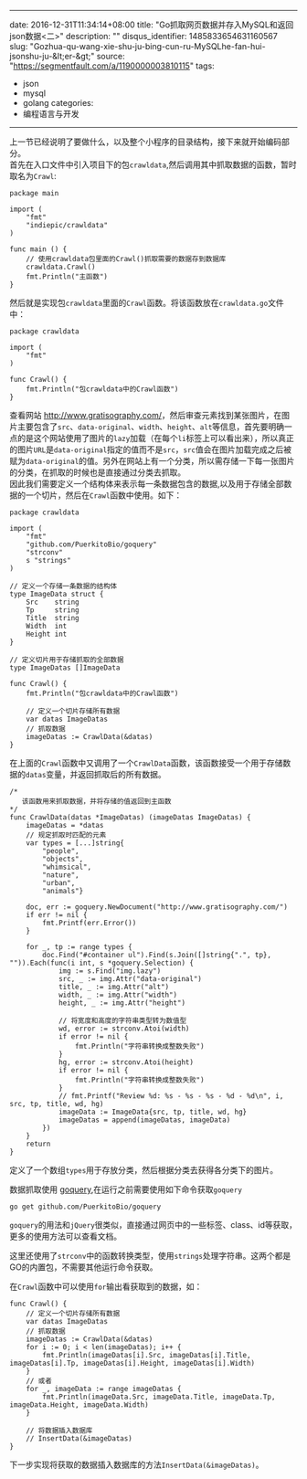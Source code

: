 
---
date: 2016-12-31T11:34:14+08:00
title: "Go抓取网页数据并存入MySQL和返回json数据<二>"
description: ""
disqus_identifier: 1485833654631160567
slug: "Gozhua-qu-wang-xie-shu-ju-bing-cun-ru-MySQLhe-fan-hui-jsonshu-ju-&amp;lt;er-&amp;gt;"
source: "https://segmentfault.com/a/1190000003810115"
tags: 
- json 
- mysql 
- golang 
categories:
- 编程语言与开发
---

上一节已经说明了要做什么，以及整个小程序的目录结构，接下来就开始编码部分。\
首先在入口文件中引入项目下的包`crawldata`,然后调用其中抓取数据的函数，暂时取名为`Crawl`:

    package main

    import (
        "fmt"
        "indiepic/crawldata"
    )

    func main () {
        // 使用crawldata包里面的Crawl()抓取需要的数据存到数据库
        crawldata.Crawl()
        fmt.Println("主函数")
    }

然后就是实现包`crawldata`里面的`Crawl`函数。将该函数放在`crawldata.go`文件中：

    package crawldata

    import (
        "fmt"
    )

    func Crawl() {
        fmt.Println("包crawldata中的Crawl函数")
    }

查看网站
[](http://www.gratisography.com/)<http://www.gratisography.com/>，然后审查元素找到某张图片，在图片主要包含了`src`、`data-original`、`width`、`height`、`alt`等信息，首先要明确一点的是这个网站使用了图片的`lazy`加载（在每个`li`标签上可以看出来），所以真正的图片`URL`是`data-original`指定的值而不是`src`，`src`值会在图片加载完成之后被赋为`data-original`的值。另外在网站上有一个分类，所以需存储一下每一张图片的分类，在抓取的时候也是直接通过分类去抓取。\
因此我们需要定义一个结构体来表示每一条数据包含的数据,以及用于存储全部数据的一个切片，然后在`Crawl`函数中使用。如下：

    package crawldata

    import (
        "fmt"
        "github.com/PuerkitoBio/goquery"
        "strconv"
        s "strings"
    )

    // 定义一个存储一条数据的结构体
    type ImageData struct {
        Src    string
        Tp     string
        Title  string
        Width  int
        Height int
    }

    // 定义切片用于存储抓取的全部数据
    type ImageDatas []ImageData

    func Crawl() {
        fmt.Println("包crawldata中的Crawl函数")

        // 定义一个切片存储所有数据
        var datas ImageDatas
        // 抓取数据
        imageDatas := CrawlData(&datas)
    }

在上面的`Crawl`函数中又调用了一个`CrawlData`函数，该函数接受一个用于存储数据的`datas`变量，并返回抓取后的所有数据。

    /*
       该函数用来抓取数据，并将存储的值返回到主函数
    */
    func CrawlData(datas *ImageDatas) (imageDatas ImageDatas) {
        imageDatas = *datas
        // 规定抓取时匹配的元素
        var types = [...]string{
            "people",
            "objects",
            "whimsical",
            "nature",
            "urban",
            "animals"}

        doc, err := goquery.NewDocument("http://www.gratisography.com/")
        if err != nil {
            fmt.Printf(err.Error())
        }

        for _, tp := range types {
            doc.Find("#container ul").Find(s.Join([]string{".", tp}, "")).Each(func(i int, s *goquery.Selection) {
                img := s.Find("img.lazy")
                src, _ := img.Attr("data-original")
                title, _ := img.Attr("alt")
                width, _ := img.Attr("width")
                height, _ := img.Attr("height")

                // 将宽度和高度的字符串类型转为数值型
                wd, error := strconv.Atoi(width)
                if error != nil {
                    fmt.Println("字符串转换成整数失败")
                }
                hg, error := strconv.Atoi(height)
                if error != nil {
                    fmt.Println("字符串转换成整数失败")
                }
                // fmt.Printf("Review %d: %s - %s - %s - %d - %d\n", i, src, tp, title, wd, hg)
                imageData := ImageData{src, tp, title, wd, hg}
                imageDatas = append(imageDatas, imageData)
            })
        }
        return
    }

定义了一个数组`types`用于存放分类，然后根据分类去获得各分类下的图片。

数据抓取使用
[goquery](https://github.com/PuerkitoBio/goquery),在运行之前需要使用如下命令获取`goquery`

    go get github.com/PuerkitoBio/goquery

`goquery`的用法和`jQuery`很类似，直接通过网页中的一些标签、class、id等获取，更多的使用方法可以查看文档。

这里还使用了`strconv`中的函数转换类型，使用`strings`处理字符串。这两个都是GO的内置包，不需要其他运行命令获取。

在`Crawl`函数中可以使用`for`输出看获取到的数据，如：

    func Crawl() {
        // 定义一个切片存储所有数据
        var datas ImageDatas
        // 抓取数据
        imageDatas := CrawlData(&datas)
        for i := 0; i < len(imageDatas); i++ {
            fmt.Println(imageDatas[i].Src, imageDatas[i].Title, imageDatas[i].Tp, imageDatas[i].Height, imageDatas[i].Width)
        }
        // 或者
        for _, imageData := range imageDatas {
            fmt.Println(imageData.Src, imageData.Title, imageData.Tp, imageData.Height, imageData.Width)
        }

        // 将数据插入数据库
        // InsertData(&imageDatas)
    }

下一步实现将获取的数据插入数据库的方法`InsertData(&imageDatas)`。

